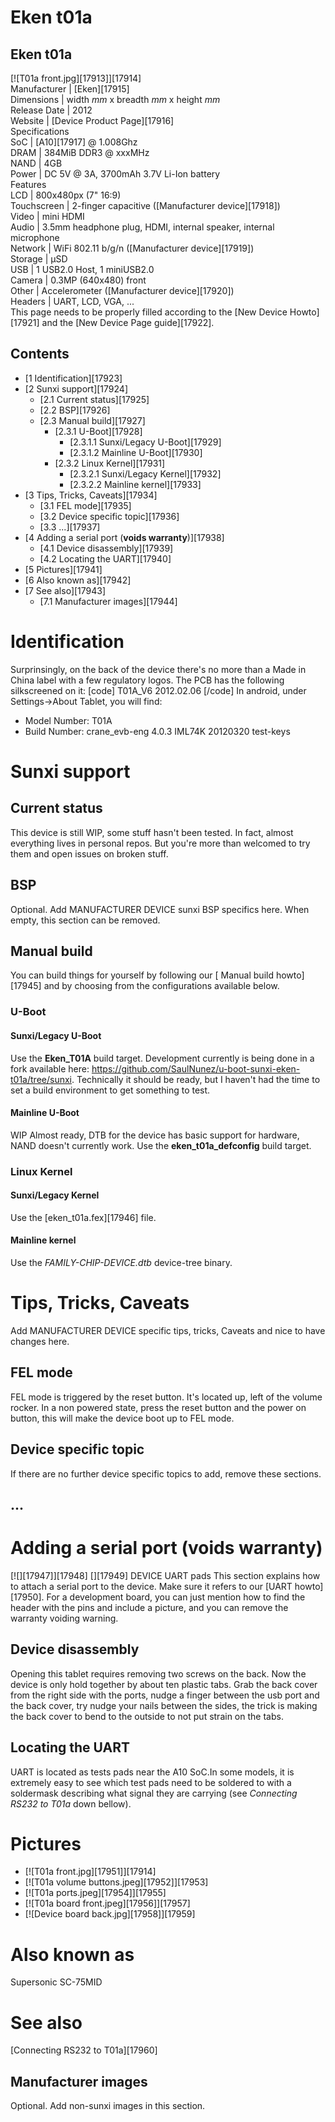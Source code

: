 # Eken t01a
Eken t01a  
---  
[![T01a front.jpg][17913]][17914]  
Manufacturer |  [Eken][17915]  
Dimensions |  width _mm_ x breadth _mm_ x height _mm_  
Release Date |  2012   
Website |  [Device Product Page][17916]  
Specifications   
SoC |  [A10][17917] @ 1.008Ghz   
DRAM |  384MiB DDR3 @ xxxMHz   
NAND |  4GB   
Power |  DC 5V @ 3A, 3700mAh 3.7V Li-Ion battery   
Features   
LCD |  800x480px (7" 16:9)   
Touchscreen |  2-finger capacitive ([Manufacturer device][17918])   
Video |  mini HDMI   
Audio |  3.5mm headphone plug, HDMI, internal speaker, internal microphone   
Network |  WiFi 802.11 b/g/n ([Manufacturer device][17919])   
Storage |  µSD   
USB |  1 USB2.0 Host, 1 miniUSB2.0   
Camera |  0.3MP (640x480) front   
Other |  Accelerometer ([Manufacturer device][17920])   
Headers |  UART, LCD, VGA, ...   
This page needs to be properly filled according to the [New Device Howto][17921] and the [New Device Page guide][17922].
## Contents
  * [1 Identification][17923]
  * [2 Sunxi support][17924]
    * [2.1 Current status][17925]
    * [2.2 BSP][17926]
    * [2.3 Manual build][17927]
      * [2.3.1 U-Boot][17928]
        * [2.3.1.1 Sunxi/Legacy U-Boot][17929]
        * [2.3.1.2 Mainline U-Boot][17930]
      * [2.3.2 Linux Kernel][17931]
        * [2.3.2.1 Sunxi/Legacy Kernel][17932]
        * [2.3.2.2 Mainline kernel][17933]
  * [3 Tips, Tricks, Caveats][17934]
    * [3.1 FEL mode][17935]
    * [3.2 Device specific topic][17936]
    * [3.3 ...][17937]
  * [4 Adding a serial port (**voids warranty**)][17938]
    * [4.1 Device disassembly][17939]
    * [4.2 Locating the UART][17940]
  * [5 Pictures][17941]
  * [6 Also known as][17942]
  * [7 See also][17943]
    * [7.1 Manufacturer images][17944]

# Identification
Surprinsingly, on the back of the device there's no more than a Made in China label with a few regulatory logos. 
The PCB has the following silkscreened on it: 
[code] 
    T01A_V6
    2012.02.06
[/code]
In android, under Settings->About Tablet, you will find: 
  * Model Number: T01A
  * Build Number: crane_evb-eng 4.0.3 IML74K 20120320 test-keys

# Sunxi support
## Current status
This device is still WIP, some stuff hasn't been tested. In fact, almost everything lives in personal repos. But you're more than welcomed to try them and open issues on broken stuff. 
  

## BSP
Optional. Add MANUFACTURER DEVICE sunxi BSP specifics here. When empty, this section can be removed.
## Manual build
You can build things for yourself by following our [ Manual build howto][17945] and by choosing from the configurations available below. 
### U-Boot
#### Sunxi/Legacy U-Boot
Use the **Eken_T01A** build target. 
Development currently is being done in a fork available here: <https://github.com/SaulNunez/u-boot-sunxi-eken-t01a/tree/sunxi>. Technically it should be ready, but I haven't had the time to set a build environment to get something to test. 
#### Mainline U-Boot
WIP Almost ready, DTB for the device has basic support for hardware, NAND doesn't currently work. 
Use the **eken_t01a_defconfig** build target. 
### Linux Kernel
#### Sunxi/Legacy Kernel
Use the [eken_t01a.fex][17946] file. 
#### Mainline kernel
Use the _FAMILY-CHIP-DEVICE.dtb_ device-tree binary. 
# Tips, Tricks, Caveats
Add MANUFACTURER DEVICE specific tips, tricks, Caveats and nice to have changes here.
## FEL mode
FEL mode is triggered by the reset button. It's located up, left of the volume rocker. 
In a non powered state, press the reset button and the power on button, this will make the device boot up to FEL mode. 
## Device specific topic
If there are no further device specific topics to add, remove these sections.
## ...
# Adding a serial port (**voids warranty**)
[![][17947]][17948]
[][17949]
DEVICE UART pads
This section explains how to attach a serial port to the device. Make sure it refers to our [UART howto][17950]. For a development board, you can just mention how to find the header with the pins and include a picture, and you can remove the warranty voiding warning.
## Device disassembly
Opening this tablet requires removing two screws on the back. Now the device is only hold together by about ten plastic tabs. Grab the back cover from the right side with the ports, nudge a finger between the usb port and the back cover, try nudge your nails between the sides, the trick is making the back cover to bend to the outside to not put strain on the tabs. 
## Locating the UART
UART is located as tests pads near the A10 SoC.In some models, it is extremely easy to see which test pads need to be soldered to with a soldermask describing what signal they are carrying (see _Connecting RS232 to T01a_ down bellow). 
# Pictures
  * [![T01a front.jpg][17951]][17914]
  * [![T01a volume buttons.jpeg][17952]][17953]
  * [![T01a ports.jpeg][17954]][17955]
  * [![T01a board front.jpeg][17956]][17957]
  * [![Device board back.jpg][17958]][17959]

# Also known as
Supersonic SC-75MID 
# See also
[Connecting RS232 to T01a][17960]
  

## Manufacturer images
Optional. Add non-sunxi images in this section.
